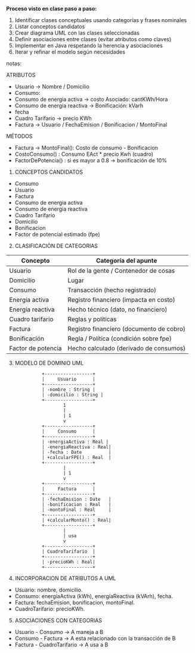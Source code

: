 **Proceso visto en clase paso a paso:**
1) Identificar clases conceptuales usando categorías y frases nominales
2) Listar conceptos candidatos
3) Crear diagrama UML con las clases seleccionadas
4) Definir asociaciones entre clases (evitar atributos como claves)
5) Implementar en Java respetando la herencia y asociaciones
6) Iterar y refinar el modelo según necesidades

notas: 

ATRIBUTOS
- Usuario -> Nombre / Domicilio
- Consumo: 
- Consumo de energia activa -> costo Asociado: cantKWh/Hora 
- Consumo de energia reactiva -> Bonificación: kVarh
- fecha 
- Cuadro Tarifario -> precio KWh 
- Factura -> Usuario / FechaEmision / Bonificacion / MontoFinal

MÉTODOS
- Factura -> MontoFinal(): Costo de consumo - Bonificacion
- CostoConsumo() : Consumo EAct * precio Kwh (cuadro)
- FactorDePotencia() : si es mayor a 0.8 -> bonificación de 10% 

1) CONCEPTOS CANDIDATOS

- Consumo
- Usuario
- Factura 
- Consumo de energia activa
- Consumo de energia reactiva
- Cuadro Tarifario 
- Domicilio
- Bonificacion
- Factor de potencial estimado (fpe)

2) CLASIFICACIÓN DE CATEGORIAS 

| Concepto           | Categoría del apunte                     |
| ------------------ | ---------------------------------------- |
| Usuario            | Rol de la gente / Contenedor de cosas    |
| Domicilio          | Lugar                                    |
| Consumo            | Transacción (hecho registrado)           |
| Energía activa     | Registro financiero (impacta en costo)   |
| Energía reactiva   | Hecho técnico (dato, no financiero)      |
| Cuadro tarifario   | Reglas y políticas                       |
| Factura            | Registro financiero (documento de cobro) |
| Bonificación       | Regla / Política (condición sobre fpe)   |
| Factor de potencia | Hecho calculado (derivado de consumos)   |


3) MODELO DE DOMINIO UML

                 +------------------+
                 |     Usuario      |
                 +------------------+
                 | -nombre : String |
                 | -domicilio : String |
                 +------------------+
                         1
                         |
                         | 1
                         v
                 +------------------+
                 |     Consumo      |
                 +------------------+
                 | -energiaActiva : Real |
                 | -energiaReactiva : Real|
                 | -fecha : Date          |
                 | +calcularFPE() : Real  |
                 +------------------+
                         |
                         | 1
                         v
                 +------------------+
                 |     Factura      |
                 +------------------+
                 | -fechaEmision : Date   |
                 | -bonificacion : Real   |
                 | -montoFinal : Real     |
                 +------------------+
                 | +calcularMonto() : Real|
                 +------------------+
                         |
                         | usa
                         v
                 +------------------+
                 | CuadroTarifario  |
                 +------------------+
                 | -precioKWh : Real|
                 +------------------+

4) INCORPORACION DE ATRIBUTOS A UML

- Usuario: nombre, domicilio.
- Consumo: energíaActiva (kWh), energíaReactiva (kVArh), fecha.
- Factura: fechaEmision, bonificacion, montoFinal.
- CuadroTarifario: precioKWh.

5) ASOCIACIONES CON CATEGORIAS 

- Usuario - Consumo -> A maneja a B 
- Consumo - Factura -> A esta relacionado con la transacción de B
- Factura - CuadroTarifario -> A usa a B    



